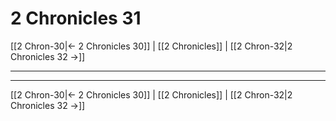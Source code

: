 # 2 Chronicles 31

[[2 Chron-30|← 2 Chronicles 30]] | [[2 Chronicles]] | [[2 Chron-32|2 Chronicles 32 →]]
***



***
[[2 Chron-30|← 2 Chronicles 30]] | [[2 Chronicles]] | [[2 Chron-32|2 Chronicles 32 →]]
